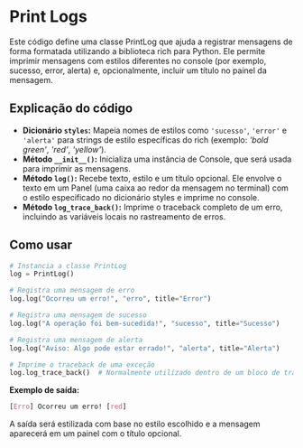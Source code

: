 # Print Logs

Este código define uma classe PrintLog que ajuda a registrar mensagens de forma formatada utilizando a biblioteca rich para Python. Ele permite imprimir mensagens com 
estilos diferentes no console (por exemplo, sucesso, error, alerta) e, opcionalmente, incluir um título no painel da mensagem.

## Explicação do código

- **Dicionário `styles`:** Mapeia nomes de estilos como `'sucesso'`, `'error'` e `'alerta'` para strings de estilo específicas do rich (exemplo: _'bold green'_, _'red'_, _'yellow'_).
- **Método `__init__()`:** Inicializa uma instância de Console, que será usada para imprimir as mensagens.
- **Método `log()`:** Recebe texto, estilo e um título opcional. Ele envolve o texto em um Panel (uma caixa ao redor da mensagem no terminal) com o estilo especificado no dicionário styles e imprime no console.
- **Método `log_trace_back()`:** Imprime o traceback completo de um erro, incluindo as variáveis locais no rastreamento de erros.

## Como usar

```python
# Instancia a classe PrintLog
log = PrintLog()

# Registra uma mensagem de erro
log.log("Ocorreu um erro!", "erro", title="Error")

# Registra uma mensagem de sucesso
log.log("A operação foi bem-sucedida!", "sucesso", title="Sucesso")

# Registra uma mensagem de alerta
log.log("Aviso: Algo pode estar errado!", "alerta", title="Alerta")

# Imprime o traceback de uma exceção
log.log_trace_back()  # Normalmente utilizado dentro de um bloco de tratamento de exceção
```

**Exemplo de saída:**

```css
[Erro] Ocorreu um erro! [red]
```

A saída será estilizada com base no estilo escolhido e a mensagem aparecerá em um painel com o título opcional.
